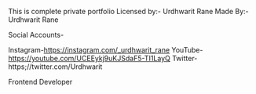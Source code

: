 This is complete private portfolio 
Licensed by:- Urdhwarit Rane
Made By:- Urdhwarit Rane



Social Accounts-

Instagram-https://instagram.com/_urdhwarit_rane
YouTube-https://youtube.com/UCEEykj9uKJSdaF5-TI1LayQ
Twitter-https;//twitter.com/Urdhwarit

Frontend Developer
